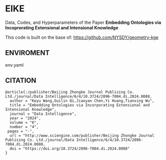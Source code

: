 # EIKE
Data, Codes, and Hyperparameters of the Paper **Embedding Ontologies via Incoprorating Extensional and Intensional Knowledge**

This code is built on the base of:
https://github.com/NYSDY/geometry-kge

## ENVIROMENT
env.yaml

## CITATION
```
@article{:/publisher/Beijing Zhongke Journal Publising Co. Ltd./journal/Data Intelligence/6/4/10.3724/2096-7004.di.2024.0088,
  author = "Keyu Wang,Guilin Qi,Jiaoyan Chen,Yi Huang,Tianxing Wu",
  title = "Embedding Ontologies via Incorporating Extensional and Intensional Knowledge",
  journal = "Data Intelligence",
  year = "2024",
  volume = "6",
  number = "4",
 pages = "-",
  url = "http://www.sciengine.com/publisher/Beijing Zhongke Journal Publising Co. Ltd./journal/Data Intelligence/6/4/10.3724/2096-7004.di.2024.0088,
  doi = "https://doi.org/10.3724/2096-7004.di.2024.0088"
}
```
